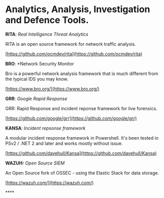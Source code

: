 # Analytics, Analysis, Investigation and Defence Tools.

**RITA**: _Real Intelligence Threat Analytics_

RITA is an open source framework for network traffic analysis.

[https://github.com/ocmdev/rita](https://github.com/ocmdev/rita)

**BRO**: \*Network Security Monitor

Bro is a powerful network analysis framework that is much different from the typical IDS you may know.

[https://www.bro.org/](https://www.bro.org/)

**GRR**: _Google Rapid Response_

GRR: Rapid Response and incident reponse framework for live forensics.

[https://github.com/google/grr](https://github.com/google/grr)

**KANSA**: _Incident repsonse framework_

A modular incident response framework in Powershell. It's been tested in PSv2 / .NET 2 and later and works mostly without issue.

[https://github.com/davehull/Kansa](https://github.com/davehull/Kansa)  
  
**WAZUH:** _Open Source SIEM_  
  
An Open Source fork of OSSEC - using the Elastic Stack for data storage.   
  
[https://wazuh.com/](https://wazuh.com/)



\*\*\*\*

